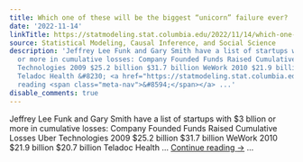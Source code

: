 ```yaml
---
title: Which one of these will be the biggest “unicorn” failure ever?
date: '2022-11-14'
linkTitle: https://statmodeling.stat.columbia.edu/2022/11/14/which-one-of-these-will-be-the-biggest-unicorn-failure-ever/
source: Statistical Modeling, Causal Inference, and Social Science
description: 'Jeffrey Lee Funk and Gary Smith have a list of startups with $3 bllion
  or more in cumulative losses: Company Founded Funds Raised Cumulative Losses Uber
  Technologies 2009 $25.2 billion $31.7 billion WeWork 2010 $21.9 billion $20.7 billion
  Teladoc Health &#8230; <a href="https://statmodeling.stat.columbia.edu/2022/11/14/which-one-of-these-will-be-the-biggest-unicorn-failure-ever/">Continue
  reading <span class="meta-nav">&#8594;</span></a> ...'
disable_comments: true
---
```

Jeffrey Lee Funk and Gary Smith have a list of startups with $3 bllion or more in cumulative losses: Company Founded Funds Raised Cumulative Losses Uber Technologies 2009 $25.2 billion $31.7 billion WeWork 2010 $21.9 billion $20.7 billion Teladoc Health &#8230; <a href="https://statmodeling.stat.columbia.edu/2022/11/14/which-one-of-these-will-be-the-biggest-unicorn-failure-ever/">Continue reading <span class="meta-nav">&#8594;</span></a> ...